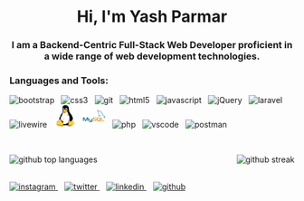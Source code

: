 <h1 align="center">Hi, I'm Yash Parmar</h1>
<h3 align="center">I am a Backend-Centric Full-Stack Web Developer proficient in a wide range of web development technologies.</h3>

<h3 align="left">Languages and Tools:</h3>
<p align="left">
    <img src="https://skillicons.dev/icons?i=bootstrap" alt="bootstrap" width="50" height="40"/>&nbsp;&nbsp;
<!--     <img src="https://cdn.worldvectorlogo.com/logos/codeigniter.svg" alt="codeigniter" width="40" height="40"/>&nbsp;&nbsp; -->
    <img src="https://skillicons.dev/icons?i=css" alt="css3" width="40" height="40"/>&nbsp;&nbsp;
<!--     <img src="https://skillicons.dev/icons?i=express" alt="express" width="40" height="40"/>&nbsp; -->
<!--     <img src="https://skillicons.dev/icons?i=nodejs" alt="node js" width="63" height="40"/>&nbsp; -->
    <img src="https://skillicons.dev/icons?i=git" alt="git" width="40" height="40"/>&nbsp;&nbsp;
    <img src="https://skillicons.dev/icons?i=html" alt="html5" width="40" height="40"/>&nbsp;&nbsp;
    <img src="https://skillicons.dev/icons?i=javascript" alt="javascript" width="40" height="40"/>&nbsp;&nbsp;
    <img src="https://skillicons.dev/icons?i=jquery" alt="jQuery" width="40" height="40"/>&nbsp;&nbsp;
    <img src="https://skillicons.dev/icons?i=laravel" alt="laravel" width="40" height="40"/>&nbsp;&nbsp;
    <img src="https://indykoning.nl/wp-content/uploads/2020/03/Livewire.png" alt="livewire" width="40" height="40"/>&nbsp;&nbsp;
<!--     <img src="https://skillicons.dev/icons?i=alpinejs" alt="Alpine.js" width="40" height="40"/>&nbsp;&nbsp; -->
    <img src="https://raw.githubusercontent.com/devicons/devicon/master/icons/linux/linux-original.svg" alt="linux" width="40" height="40"/>&nbsp;&nbsp;
<!--     <img src="https://www.vectorlogo.zone/logos/mariadb/mariadb-icon.svg" alt="mariadb" width="40" height="40"/>&nbsp;&nbsp; -->
<!--     <img src="https://skillicons.dev/icons?i=mongodb" alt="mongodb" width="40" height="40"/>&nbsp;&nbsp; -->
    <img src="https://raw.githubusercontent.com/devicons/devicon/master/icons/mysql/mysql-original-wordmark.svg" alt="mysql" width="40" height="40"/>&nbsp;&nbsp;
    <img src="https://skillicons.dev/icons?i=php" alt="php" width="40" height="40"/>&nbsp;&nbsp;
    <img src="https://skillicons.dev/icons?i=vscode" alt="vscode" width="40" height="40"/>&nbsp;&nbsp;
    <img src="https://skillicons.dev/icons?i=postman" alt="postman" width="40" height="40"/>&nbsp;&nbsp;
<!--     <img src="https://skillicons.dev/icons?i=python" alt="python" width="40" height="40"/>&nbsp;&nbsp; -->
<!--     <img src="https://skillicons.dev/icons?i=kotlin" alt="kotlin" width="40" height="40"/>&nbsp;&nbsp; -->
<!--     <img src="https://skillicons.dev/icons?i=tailwind" alt="tailwind" width="40" height="40"/>&nbsp;&nbsp; -->
<!--     <img src="https://skillicons.dev/icons?i=gcp" alt="google cloud" width="40" height="40"/>&nbsp;&nbsp; -->
<!--     <img src="https://skillicons.dev/icons?i=aws" alt="aws" width="40" height="40"/>&nbsp;&nbsp; -->
</p>



<br>
<p>
  <img class="output" src="https://github-readme-stats.vercel.app/api/top-langs/?username=200yashh&theme=tokyonight&show_icons=true&hide_border=true&layout=compact" alt="github top languages">
<img align="right" class="output" src="https://github-readme-streak-stats.herokuapp.com/?user=200yashh&theme=tokyonight&hide_border=true" alt="github streak">
</p>
<br>
<a href="https://www.instagram.com/_thebluegod" target="_blank">
  <img src="https://skillicons.dev/icons?i=instagram" alt="instagram" width="40" height="40"/>
</a> &nbsp;&nbsp;
<a href="https://twitter.com/hey_yashparmar" target="_blank">
  <img src="https://skillicons.dev/icons?i=twitter" alt="twitter" width="40" height="40"/>
</a> &nbsp;&nbsp;
<a href="https://www.linkedin.com/in/nileshparmar-921158250" target="_blank">
  <img src="https://skillicons.dev/icons?i=linkedin" alt="linkedin" width="40" height="40"/>
</a> &nbsp;&nbsp;
<a href="https://github.com/200yashh" target="_blank">
  <img src="https://skillicons.dev/icons?i=github" alt="github" width="40" height="40"/>
</a>

